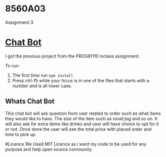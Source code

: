 # 8560A03
Assignment 3
# <a href="https://github.com/keval4503/PROG8560" target="_blank">Chat Bot</a>

I got the previous project from the PROG81110 inclass assignment.

To run:

1. The first time run `npm install`
2. Press ctrl-f5 while your focus is in one of the files that starts with a number and is all lower case.

## Whats Chat Bot
This chat bot will ask question from user related to order such as what items they would like to have. The size of the item such as small,big and so on. It will also ask for extra items like drinks and user will have choice to opt for it or not. Once done the user will see the total price with placed order and time to pick up.

#Licence
We Used MIT Licence as i want my code to be used for any purpose and help open source community.
